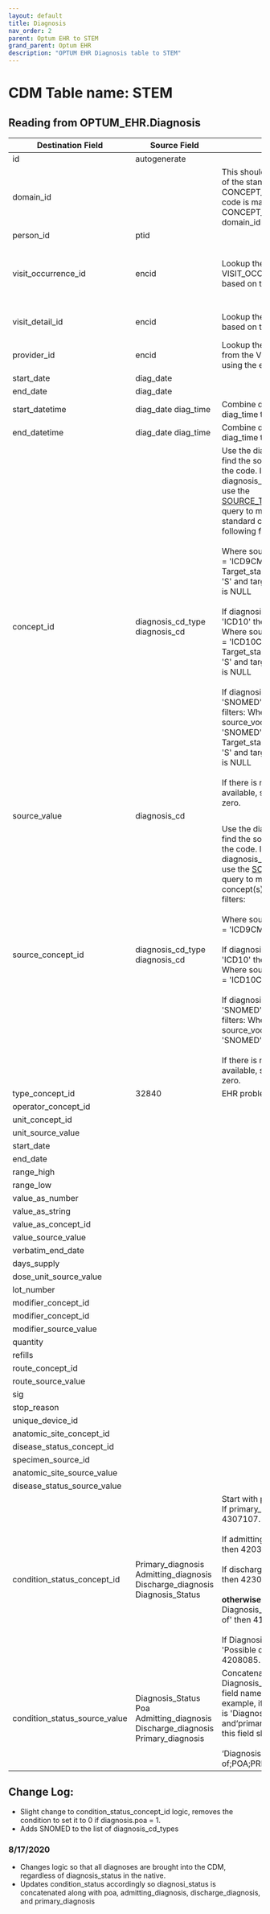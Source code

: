 ```yaml
---
layout: default
title: Diagnosis
nav_order: 2
parent: Optum EHR to STEM
grand_parent: Optum EHR
description: "OPTUM EHR Diagnosis table to STEM"
---
```


# CDM Table name: STEM

## Reading from OPTUM_EHR.Diagnosis

|     Destination Field    |     Source Field    |     Logic    |     Comment    |
|-|-|-|-|
| id | autogenerate  | | |
| domain_id |   | This should be the domain_id of the standard concept in the CONCEPT_ID field. If a source code is mapped to CONCEPT_ID 0, put the domain_id as Observation.| |
| person_id | ptid | | |
| visit_occurrence_id | encid | Lookup the VISIT_OCCURRENCE_ID based on the encid |If encid is blank then use diag_date to determine which VISIT_OCCURRENCE_ID the diagnosis should be associated to|
| visit_detail_id| encid | Lookup the VISIT_DETAIL_ID based on the encid| If encid is blank then leave VISIT_DETAIL_ID blank|
| provider_id | encid | Lookup the PROVIDER_ID from the VISIT_DETAIL table using the encid |If encid is blank then leave PROVIDER_ID blank|
| start_date | diag_date  | | |
| end_date | diag_date | | | 
| start_datetime | diag_date diag_time| Combine diag_date and diag_time to create a datetime | |
| end_datetime |diag_date diag_time| Combine diag_date and diag_time to create a datetime | |
| concept_id | diagnosis_cd_type <br> diagnosis_cd|Use the diagnosis_cd_type find the source vocabulary of the code. If diagnosis_cd_type = 'ICD9' use the [SOURCE_TO_STANDARD](https://github.com/OHDSI/ETL-LambdaBuilder/blob/master/docs/Standard%20Queries/SOURCE_TO_STANDARD.sql) query to map the code to standard concept(s) with the following filters: <br> <br>  Where source_vocabulary_id = 'ICD9CM'  and Target_standard_concept = 'S'  and target_invalid_reason is NULL<br><br>If diagnosis_cd_type = 'ICD10' then use the filters: Where source_vocabulary_id = 'ICD10CM'  and Target_standard_concept = 'S'  and target_invalid_reason is NULL <br><br>If diagnosis_cd_type = 'SNOMED' then use the filters: Where source_vocabulary_id = 'SNOMED'  and Target_standard_concept = 'S'  and target_invalid_reason is NULL <br><br>If there is no mapping available, set concept_id to zero.|For diagnosis_cd_type in (ICD9, ICD10), strip dot from lookup |
|source_value|diagnosis_cd|||
| source_concept_id | diagnosis_cd_type <br> diagnosis_cd| Use the diagnosis_cd_type find the source vocabulary of the code. If diagnosis_cd_type = 'ICD9' use the [SOURCE_TO_SOURCE](https://github.com/OHDSI/ETL-LambdaBuilder/blob/master/docs/Standard%20Queries/SOURCE_TO_SOURCE.sql) query to map the code to a concept(s) with the following filters: <br> <br>  Where source_vocabulary_id = 'ICD9CM' <br><br>If diagnosis_cd_type = 'ICD10' then use the filters: Where source_vocabulary_id = 'ICD10CM' <br><br>If diagnosis_cd_type = 'SNOMED' then use the filters: Where source_vocabulary_id = 'SNOMED' <br><br>If there is no mapping available, set concept_id to zero.|For diagnosis_cd_type in (ICD9, ICD10), strip dot from lookup |
| type_concept_id | 32840 | EHR problem list| | 
| operator_concept_id |  | | |
| unit_concept_id |   | | |
| unit_source_value |  | | |
| start_date |   | | |
| end_date |  | | | 
| range_high |  | | | 
| range_low |  | | |
| value_as_number |  | | |
| value_as_string |  | | |
| value_as_concept_id |  | | |
| value_source_value |  | | |
| verbatim_end_date |   | | |
| days_supply |  | | |
| dose_unit_source_value |  | | |
| lot_number |  | | |
| modifier_concept_id |   | | |
| modifier_concept_id |  | | |
| modifier_source_value |  | | |
| quantity |  | | |
| refills |  | | |
| route_concept_id |  | | |
| route_source_value |  | | |
| sig |   | | |
| stop_reason |  | | |
| unique_device_id |  | | |
| anatomic_site_concept_id |  | | |
| disease_status_concept_id |   | | |
| specimen_source_id | | | |
| anatomic_site_source_value |  | | |
| disease_status_source_value |  | | |
| condition_status_concept_id | Primary_diagnosis <br>Admitting_diagnosis<br>Discharge_diagnosis<br>Diagnosis_Status| Start with primary_diagnosis. If primary_diagnosis = 1 then 4307107.  <br><br>If admitting_diagnosis = 1 then 4203942<br><br>If discharge_diagnosis = 1 then 4230359<br><br> **otherwise:** If Diagnosis_status = 'History of' then 4167529<br><br>If Diagnosis_status = 'Possible diagnosis of' then 4208085. | |
| condition_status_source_value |Diagnosis_Status<br>Poa<br>Admitting_diagnosis<br>Discharge_diagnosis<br>Primary_diagnosis  | Concatenate Diagnosis_status and those field names that equal ‘1’. For example, if Diagnosis_Status is 'Diagnosis of' and POA = ‘1’ and‘primary_diagnosis = ‘1’ this field should read:<br><br>‘Diagnosis of;POA;PRIMARY_DIAGNOSIS’| |

## Change Log:
- Slight change to condition_status_concept_id logic, removes the condition to set it to 0 if diagnosis.poa = 1.
- Adds SNOMED to the list of diagnosis_cd_types

### 8/17/2020
- Changes logic so that all diagnoses are brought into the CDM, regardless of diagnosis_status in the native.
- Updates condition_status accordingly so diagnosi_status is concatenated along with poa, admitting_diagnosis, discharge_diagnosis, and primary_diagnosis